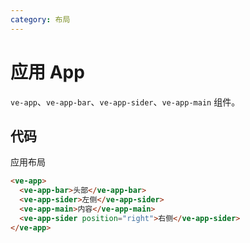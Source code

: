 ```yaml
---
category: 布局
---
```


# 应用 App

`ve-app`、`ve-app-bar`、`ve-app-sider`、`ve-app-main` 组件。

## 代码

应用布局

```html
<ve-app>
  <ve-app-bar>头部</ve-app-bar>
  <ve-app-sider>左侧</ve-app-sider>
  <ve-app-main>内容</ve-app-main> 
  <ve-app-sider position="right">右侧</ve-app-sider>
</ve-app>
```